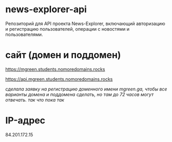 # news-explorer-api

Репозиторий для API проекта News-Explorer, включающий авторизацию и регистрацию пользователей, операции с новостями и пользователями.  


# сайт (домен и поддомен)
https://mgreen.students.nomoredomains.rocks

https://api.mgreen.students.nomoredomains.rocks

*сделала заявку на регистрацию доменного имени mgreen.ga, чтобы все варианты домена и поддомена сделать, но там до 72 часов могут отвечать. так что пока так*

# IP-адрес

84.201.172.15
